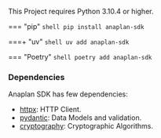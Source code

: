 This Project requires Python 3.10.4 or higher.

=== "pip"
    ```shell
    pip install anaplan-sdk
    ```

===+ "uv"
    ```shell
    uv add anaplan-sdk
    ```

=== "Poetry"
    ```shell
    poetry add anaplan-sdk
    ```


### Dependencies

Anaplan SDK has few dependencies:

- [httpx](https://www.python-httpx.org/): HTTP Client.
- [pydantic](https://pypi.org/project/pydantic/): Data Models and validation.
- [cryptography](https://github.com/pyca/cryptography): Cryptographic Algorithms.
